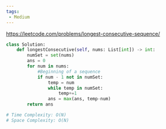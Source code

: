 ```yaml
---
tags:
 - Medium
---
```


https://leetcode.com/problems/longest-consecutive-sequence/

```python
class Solution:
    def longestConsecutive(self, nums: List[int]) -> int:
        numSet = set(nums)
        ans = 0
        for num in nums:
            #Beginning of a sequence
            if num - 1 not in numSet:
                temp = num
                while temp in numSet:
                    temp+=1
                ans = max(ans, temp-num)
        return ans

# Time Complexity: O(N)
# Space Complexity: O(N)
```